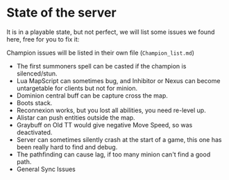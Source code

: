 # State of the server

It is in a playable state, but not perfect, we will list some issues we found here, free for you to fix it: 

Champion issues will be listed in their own file (`Champion_list.md`)

- The first summoners spell can be casted if the champion is silenced/stun.
- Lua MapScript can sometimes bug, and Inhibitor or Nexus can become untargetable for clients but not for minion.
- Dominion central buff can be capture cross the map.
- Boots stack.
- Reconnexion works, but you lost all abilities, you need re-level up.
- Alistar can push entities outside the map.
- Graybuff on Old TT would give negative Move Speed, so was deactivated.
- Server can sometimes silently crash at the start of a game, this one has been really hard to find and debug.
- The pathfinding can cause lag, if too many minion can't find a good path.
- General Sync Issues
